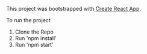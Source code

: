 This project was bootstrapped with [Create React App](https://github.com/facebook/create-react-app).

To run the project
 1. Clone the Repo
 2. Run 'npm install'
 3. Run 'npm start'
 
